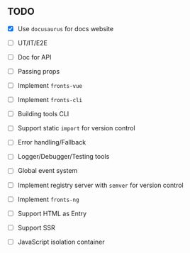 ## TODO

- [x] Use `docusaurus` for docs website
- [ ] UT/IT/E2E
- [ ] Doc for API
- [ ] Passing props
- [ ] Implement `fronts-vue`
- [ ] Implement `fronts-cli`
- [ ] Building tools CLI
- [ ] Support static `import` for version control
- [ ] Error handling/Fallback
- [ ] Logger/Debugger/Testing tools
- [ ] Global event system
- [ ] Implement registry server with `semver` for version control
- [ ] Implement `fronts-ng`
- [ ] Support HTML as Entry
- [ ] Support SSR
- [ ] JavaScript isolation container

